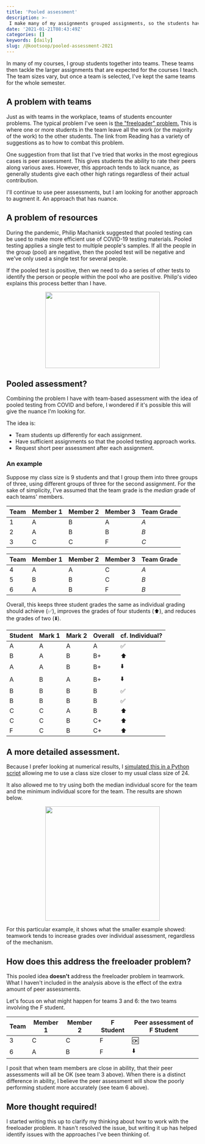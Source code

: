 ```yaml
---
title: 'Pooled assessment'
description: >-
 I make many of my assignments grouped assignments, so the students have to work together to submit an assignment for the group. I'm wondering if there's a better way to do it. 
date: '2021-01-21T08:43:49Z'
categories: []
keywords: [daily]
slug: /@kootsoop/pooled-assessment-2021
---
```


<meta property="og:image" content="https://kootsoop.github.io/images/pooled_assessment.png" />

In many of my courses, I group students together into teams.  These teams then tackle the larger assignments that are expected for the courses I teach.  The team sizes vary, but once a team is selected, I've kept the same teams for the whole semester.

## A problem with teams

Just as with teams in the workplace, teams of students encounter problems.  The typical problem I've seen is [the "freeloader" problem.](https://www.reading.ac.uk/engageinassessment/assessing-group-work/eia-group-challenges-freeloaders.aspx) This is where one or more students in the team leave all the work (or the majority of the work) to the other students.  The link from Reading has a variety of suggestions as to how to combat this problem.

One suggestion from that list that I've tried that works in the most egregious cases is peer assessment.  This gives students the ability to rate their peers along various axes.  However, this approach tends to lack nuance, as generally students give each other high ratings regardless of their actual contribution.

I'll continue to use peer assessments, but I am looking for another approach to augment it. An approach that has nuance.

## A problem of resources 

During the pandemic, Philip Machanick suggested that pooled testing can be used to make more efficient use of COVID-19 testing materials.  Pooled testing applies a single test to multiple people's samples.  If all the people in the group (pool) are negative, then the pooled test will be negative and we've only used a single test for several people.  

If the pooled test is positive, then we need to do a series of other tests to identify the person or people within the pool who are positive.  Philip's video explains this process better than I have.

<p align="center"> 
<a href="https://youtu.be/hs2a9fQZOCw">
	<img src="https://kootsoop.github.io/images/machanick.png" width="300" height="200" />
</a>
</p>


## Pooled assessment?

Combining the problem I have with team-based assessment with the idea of pooled testing from COVID and before, I wondered if it's possible this will give the nuance I'm looking for.

The idea is:

 * Team students up differently for each assignment.
 * Have sufficient assignments so that the pooled testing approach works.
 * Request short peer assessment after each assignment.

### An example

Suppose my class size is 9 students and that I group them into three groups of three, using different groups of three for the second assignment.  For the sake of simplicity, I've assumed that the team grade is the *median* grade of each teams' members.

| Team | Member 1 | Member 2 | Member 3| Team Grade |
|--|--|--|--|--|  
| 1 | A | B | A | *A*|
| 2 | A | B | B |  *B* |
| 3 | C | C | F |  *C* |


| Team | Member 1 | Member 2 | Member 3| Team Grade |
|--|--|--|--|--|  
| 4 | A | A | C | *A*|
| 5 | B | B | C |  *B* |
| 6 | A | B | F |  *B* |

Overall, this keeps three student grades the same as individual grading should achieve (✅), improves the grades of four students (⬆️), and reduces the grades of two (⬇️).

| Student | Mark 1 | Mark 2 | Overall | cf. Individual? |
| -- | -- | -- | -- | -- |
| A | A | A | A | ✅ |
| B | A | B | B+ | ⬆️ |
| A | A | B | B+ | ⬇️ |
| A | B | A |  B+ | ⬇️ |
| B | B | B | B | ✅ |
| B | B | B | B | ✅ |
| C | C | A | B | ⬆️ | 
| C | C | B | C+ | ⬆️ |
| F | C | B | C+ | ⬆️ |

## A more detailed assessment.

Because I prefer looking at numerical results, I [simulated this in a Python script](https://github.com/kootsoop/DSP.SE/blob/master/Python/PooledTesting.ipynb) allowing me to use a class size closer to my usual class size of 24.

It also allowed me to try using both the median individual score for the team and the minimum individual score for the team.  The results are shown below.

<p align="center">
<img src="https://kootsoop.github.io/images/pooled_assessment.png" width="300" height="300">
</p>

For this particular example, it shows what the smaller example showed: teamwork tends to increase grades over individual assessment, regardless of the mechanism.

## How does this address the freeloader problem?

This pooled idea **doesn't** address the freeloader problem in teamwork. What I haven't included in the analysis above is the effect of the extra amount of peer assessments.

Let's focus on what might happen for teams 3 and 6: the two teams involving the F student.

| Team | Member 1 | Member 2 | F Student | Peer assessment of F Student |
| -- | -- | -- | -- | -- |
| 3 | C | C | F |  🆗 |
| 6 | A | B | F |  ⬇️ |

I posit that when team members are close in ability, that their peer assessments will all be OK (see team 3 above). When there is a distinct difference in ability, I believe the peer assessment will show the poorly performing student more accurately (see team 6 above).

##  More thought required!

I started writing this up to clarify my thinking about how to work with the freeloader problem.  It hasn't resolved the issue, but writing it up has helped identify issues with the approaches I've been thinking of.